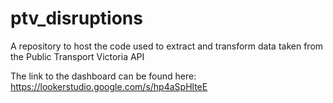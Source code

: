 # ptv_disruptions
A repository to host the code used to extract and transform data taken from the Public Transport Victoria API

The link to the dashboard can be found here: https://lookerstudio.google.com/s/hp4aSpHlteE

